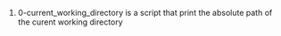 1. 0-current_working_directory is a script that print the absolute path of the curent working directory
